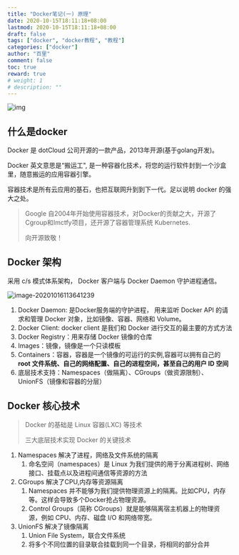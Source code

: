 ```yaml
---
title: "Docker笔记(一) 原理"
date: 2020-10-15T18:11:18+08:00
lastmod: 2020-10-15T18:11:18+08:00
draft: false
tags: ["docker", "docker教程", "教程"]
categories: ["docker"]
author: "百里"
comment: false
toc: true
reward: true
# weight: 1
# description: ""
---
```


![img](http://img.sgfoot.com/b/20201015181807.png?imageslim)

## 什么是docker

Docker 是 dotCloud 公司开源的一款产品，2013年开源(基于golang开发)。

Docker 英文意思是“搬运工",  是一种容器化技术，将您的运行软件封到一个沙盒里，随意搬运的应用容器引擎。

容器技术是所有云应用的基石，也把互联网升到到下一代。足以说明 docker 的强大之处。

> Google 自2004年开始使用容器技术，对Docker的贡献之大，开源了Cgroup和Imctfy项目，还开源了容器管理系统 Kubernetes. 
>
> 向开源致敬！

## Docker 架构

采用 c/s 模式体系架构， Docker 客户端与 Docker Daemon 守护进程通信。

![image-20201016113641239](http://img.sgfoot.com/b/20201016113642.png?imageslim)

1. Docker Daemon: 是Docker服务端的守护进程， 用来监听 Docker API 的请求和管理 Docker 对象，比如镜像、容器、网络和 Volume。
2. Docker Client: docker client 是我们和 Docker 进行交互的最主要的方式方法
3. Docker Registry：用来存储 Docker 镜像的仓库
4. Images：镜像，镜像是一个只读模板
5. Containers：容器，容器是一个镜像的可运行的实例,容器可以拥有自己的 **root 文件系统、自己的网络配置、自己的进程空间，甚至自己的用户 ID 空间**
6. 底层技术支持：Namespaces（做隔离）、CGroups（做资源限制）、UnionFS（镜像和容器的分层）

## Docker 核心技术

> Docker 的基础是 Linux 容器(LXC) 等技术
>
> 三大底层技术实现 Docker 的关键技术

1. Namespaces 解决了进程，网络及文件系统的隔离
   1. 命名空间（namespaces）是 Linux 为我们提供的用于分离进程树、网络接口、挂载点以及进程间通信等资源的方法
2. CGroups 解决了CPU,内存等资源隔离
   1. Namespaces 并不能够为我们提供物理资源上的隔离。比如CPU，内存等。这样会导致多个Docker抢占物理资源。
   2. Control Groups（简称 CGroups）就是能够隔离宿主机器上的物理资源，例如 CPU、内存、磁盘 I/O 和网络带宽。
3. UnionFS 解决了镜像隔离
   1. Union File System，联合文件系统
   2. 将多个不同位置的目录联合挂载到同一个目录，将相同的部分合并